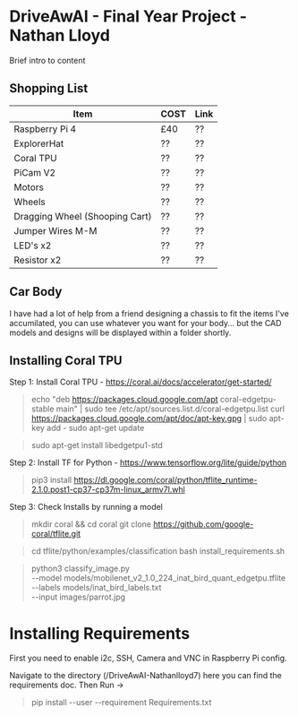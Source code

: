 # DriveAwAI - Final Year Project - Nathan Lloyd
Brief intro to content

## Shopping List

Item | COST | Link
-----|------|-----
Raspberry Pi 4 | £40 | ??
ExplorerHat | ??|??
Coral TPU | ??|??
PiCam V2 | ??|??
Motors | ??|??
Wheels |?? |??
Dragging Wheel (Shooping Cart) |?? |??
Jumper Wires M-M |?? |??
LED's x2 |??|??
Resistor x2 | ??|??

## Car Body
I have had a lot of help from a friend designing a chassis to fit the items I've accumilated, you can use whatever you want for your body... but the CAD models and designs will be displayed within a folder shortly.


## Installing Coral TPU
Step 1: Install Coral TPU - https://coral.ai/docs/accelerator/get-started/

>echo "deb https://packages.cloud.google.com/apt coral-edgetpu-stable main" | sudo tee /etc/apt/sources.list.d/coral-edgetpu.list
>curl https://packages.cloud.google.com/apt/doc/apt-key.gpg | sudo apt-key add -
>sudo apt-get update

>sudo apt-get install libedgetpu1-std

Step 2: Install TF for Python - https://www.tensorflow.org/lite/guide/python
>pip3 install https://dl.google.com/coral/python/tflite_runtime-2.1.0.post1-cp37-cp37m-linux_armv7l.whl

Step 3: Check Installs by running a model
>mkdir coral && cd coral
>git clone https://github.com/google-coral/tflite.git

>cd tflite/python/examples/classification
>bash install_requirements.sh

>python3 classify_image.py \
>--model models/mobilenet_v2_1.0_224_inat_bird_quant_edgetpu.tflite \
>--labels models/inat_bird_labels.txt \
>--input images/parrot.jpg

# Installing Requirements
First you need to enable i2c, SSH, Camera and VNC  in Raspberry Pi config.

Navigate to the directory (/DriveAwAI-Nathanlloyd7) here you can find the requirements doc. Then Run ->
>pip install --user --requirement Requirements.txt
